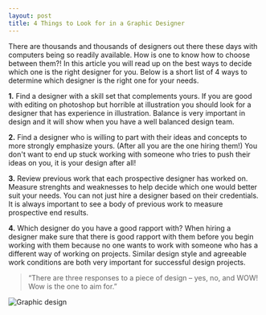 ```yaml
---
layout: post
title: 4 Things to Look for in a Graphic Designer
---
```


There are thousands and thousands of designers out there these days with computers being so readily available. How is one to know how to choose between them?! In this article you will read up on the best ways to decide which one is the right designer for you. Below is a short list of 4 ways to determine which designer is the right one for your needs.

**1.** Find a designer with a skill set that complements yours. If you are good with editing on photoshop but horrible at illustration you should look for a designer that has experience in illustration. Balance is very important in design and it will show when you have a well balanced design team.

**2.** Find a designer who is willing to part with their ideas and concepts to more strongly emphasize yours. (After all you are the one hiring them!) You don't want to end up stuck working with someone who tries to push their ideas on you, it is your design after all!

**3.** Review previous work that each prospective designer has worked on. Measure strenghts and weaknesses to help decide which one would better suit your needs. You can not just hire a designer based on their credentials. It is always important to see a body of previous work to measure prospective end results.

**4.** Which designer do you have a good rapport with? When hiring a designer make sure that there is good rapport with them before you begin working with them because no one wants to work with someone who has a different way of working on projects. Similar design style and agreeable work conditions are both very important for successful design projects.

> “There are three responses to a piece of design – yes, no, and WOW! Wow is the one to aim for.”


![Graphic design](http://www.crownflyers.com/wp-content/uploads/2014/03/Graphic-Design-Is-Important-2.png "Graphic Design")
